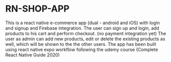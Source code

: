 # RN-SHOP-APP
This is a react native e-commerce app (dual - android and iOS) with login and signup and Firebase integration.
The user can sign up and login, add products to his cart and perform checkout. (no payment integration yet)
The user as admin can add new products, edit or delete the existing products as well, which will be shown to the the other users.
The app has been built using react native expo workflow following the udemy course (Complete React Native Guide 2020) 
